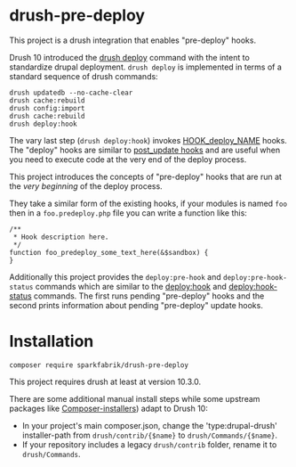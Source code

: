 # drush-pre-deploy

This project is a drush integration that enables "pre-deploy" hooks.

Drush 10 introduced the [drush deploy](https://www.drush.org/deploycommand/) command with the intent to standardize drupal deployment.
`drush deploy` is implemented in terms of a standard sequence of drush commands:

```
drush updatedb --no-cache-clear
drush cache:rebuild
drush config:import
drush cache:rebuild
drush deploy:hook
```

The vary last step (`drush deploy:hook`) invokes [HOOK\_deploy\_NAME](https://github.com/drush-ops/drush/blob/10.x/tests/functional/resources/modules/d8/woot/woot.deploy.php) hooks.
The "deploy" hooks are similar to [post\_update hooks](https://api.drupal.org/api/drupal/core%21lib%21Drupal%21Core%21Extension%21module.api.php/function/hook_post_update_NAME/9.1.x) and are useful when you need to execute code at the very end of the deploy process.

This project introduces the concepts of "pre-deploy" hooks that are run at the *very beginning* of the deploy process.

They take a similar form of the existing hooks, if your modules is named `foo` then in a `foo.predeploy.php` file you can write a function like this:

```
/**
 * Hook description here.
 */
function foo_predeploy_some_text_here(&$sandbox) {
}
```

Additionally this project provides the `deploy:pre-hook` and `deploy:pre-hook-status` commands which are similar to the [deploy:hook](https://www.drush.org/commands/10.x/deploy_hook/) and [deploy:hook-status](https://www.drush.org/commands/10.x/deploy_hook-status/) commands. The first runs pending "pre-deploy" hooks and the second prints information about pending "pre-deploy" update hooks.

# Installation

`composer require sparkfabrik/drush-pre-deploy`

This project requires drush at least at version 10.3.0.

There are some additional manual install steps while some upstream packages like [Composer-installers](https://github.com/composer/installers)) adapt to Drush 10:

* In your project's main composer.json, change the 'type:drupal-drush' installer-path from `drush/contrib/{$name}` to `drush/Commands/{$name}`.
* If your repository includes a legacy `drush/contrib` folder, rename it to `drush/Commands`.
